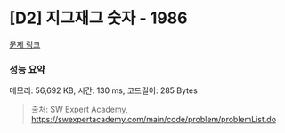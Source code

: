 # [D2] 지그재그 숫자 - 1986 

[문제 링크](https://swexpertacademy.com/main/code/problem/problemDetail.do?contestProbId=AV5PxmBqAe8DFAUq) 

### 성능 요약

메모리: 56,692 KB, 시간: 130 ms, 코드길이: 285 Bytes



> 출처: SW Expert Academy, https://swexpertacademy.com/main/code/problem/problemList.do